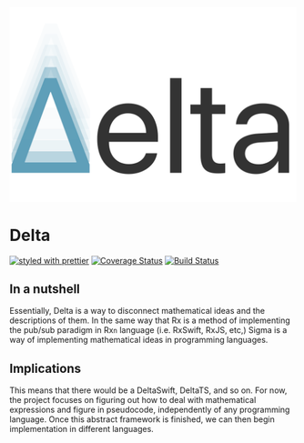 ![Delta Project](assets/Delta.png)

# Delta
[![styled with prettier](https://img.shields.io/badge/styled_with-prettier-ff69b4.svg)](https://github.com/prettier/prettier)
[![Coverage Status](https://coveralls.io/repos/github/rishiosaur/SigmaTS/badge.svg?branch=master)](https://coveralls.io/github/rishiosaur/SigmaTS?branch=master)
[![Build Status](https://travis-ci.org/rishiosaur/Delta.svg?branch=master)](https://travis-ci.org/rishiosaur/Delta)

## In a nutshell
Essentially, Delta is a way to disconnect mathematical ideas and the descriptions of them. In the same way that Rx is a method of implementing the pub/sub paradigm in Rx`n` language (i.e. RxSwift, RxJS, etc,) Sigma is a way of implementing mathematical ideas in programming languages.

## Implications
This means that there would be a DeltaSwift, DeltaTS, and so on. For now, the project focuses on figuring out how to deal with mathematical expressions and figure in pseudocode, independently of any programming language. Once this abstract framework is finished, we can then begin implementation in different languages.